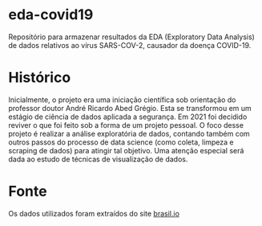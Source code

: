 # eda-covid19
Repositório para armazenar resultados da EDA (Exploratory Data Analysis) de dados relativos ao vírus SARS-COV-2, causador da doença COVID-19.

# Histórico
Inicialmente, o projeto era uma iniciação científica sob orientação do professor doutor André Ricardo Abed Grégio. Esta se transformou em um estágio de ciência de dados aplicada a segurança. Em 2021 foi decidido reviver o que foi feito sob a forma de um projeto pessoal. 
O foco desse projeto é realizar a análise exploratória de dados, contando também com outros passos do processo de data science (como coleta, limpeza e scraping de dados) para atingir tal objetivo. Uma atenção especial será dada ao estudo de técnicas de visualização de dados.

# Fonte
Os dados utilizados foram extraídos do site [brasil.io](https://brasil.io/home/)
